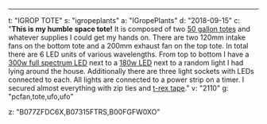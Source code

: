 ---
t: "IGROP TOTE"
s: "igropeplants"
a: "IGropePlants"
d: "2018-09-15"
c: "<strong>This is my humble space tote!</strong> It is composed of two <a href='https://www.amazon.com/Sterilite-Gal-Stacker-Tote-Stadium/dp/B077ZFDC6X/ref=sr_1_1?ie=UTF8&qid=1537046362&sr=8-1&keywords=50gal+tote'>50 gallon totes</a> and whatever supplies I could get my hands on. There are two 120mm intake fans on the bottom tote and a 200mm exhaust fan on the top tote. In total there are 6 LED units of various wavelengths. From top to bottom I have a <a href='https://www.amazon.com/Growstar-Spectrum-Indoor-Greenhouse-Garden/dp/B07315FTRS/ref=as_li_ss_tl?ie=UTF8&qid=1537046123&sr=8-18-spons&keywords=300w+led&psc=1&linkCode=ll1&tag=spacbuck-20&linkId=aafa500730226ceaa32759cb08fd5ff7'>300w full spectrum LED</a> next to a <a href='https://www.amazon.com/Apollo-Horticulture-GL60LED-Spectrum-Growing/dp/B00FGFW0XO/ref=as_li_ss_tl?keywords=ufo+led&qid=1537046273&sr=8-18&ref=sr_1_18&linkCode=ll1&tag=spacbuck-20&linkId=432a0a8c2a95c8b0fda879925868be57'>180w LED</a> next to a random light I had lying around the house. Additionally there are three light sockets with LEDs connected to each. All lights are connected to a power strip on a timer. I secured almost everything with zip ties and <a href='https://www.amazon.com/T-REX-Ferociously-Strong-Gunmetal-240998/dp/B012APXVBM/ref=as_li_ss_tl?ie=UTF8&qid=1537046448&sr=8-1-spons&keywords=trex+tape&psc=1&linkCode=ll1&tag=spacbuck-20&linkId=443a439f7d928dda43e5602712b32ec2'>t-rex tape</a>."
v: "2110"
g: "pcfan,tote,ufo,ufo"

z: "B077ZFDC6X,B07315FTRS,B00FGFW0XO"
